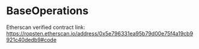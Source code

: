 # BaseOperations

Etherscan verified contract link: https://ropsten.etherscan.io/address/0x5e796331ea95b79d00e75f4a19cb9921c40dedb9#code
